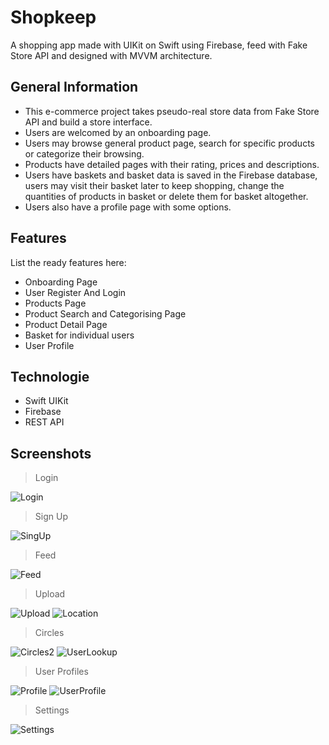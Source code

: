 # Shopkeep

A shopping app made with UIKit on Swift using Firebase, feed with Fake Store API and designed with MVVM architecture.

## General Information
- This e-commerce project takes pseudo-real store data from Fake Store API and build a store interface.
- Users are welcomed by an onboarding page.
- Users may browse general product page, search for specific products or categorize their browsing.
- Products have detailed pages with their rating, prices and descriptions.
- Users have baskets and basket data is saved in the Firebase database, users may visit their basket later to keep shopping, change the quantities of products in basket or delete them for basket altogether.
- Users also have a profile page with some options.

## Features
List the ready features here:
- Onboarding Page
- User Register And Login
- Products Page
- Product Search and Categorising Page
- Product Detail Page
- Basket for individual users
- User Profile


## Technologie
- Swift UIKit
- Firebase
- REST API

## Screenshots

> Login

![Login](https://user-images.githubusercontent.com/49480936/210530541-785fb6ae-fb58-4b0c-a37a-ae3cb6e9884b.png)

> Sign Up

![SingUp](https://user-images.githubusercontent.com/49480936/210530549-bab360d6-efbb-4b5f-8ed0-d09177594ca4.png)

> Feed

![Feed](https://user-images.githubusercontent.com/49480936/210530525-0ea4edd2-8377-4ad3-97d3-789b1e0b0e71.png)

> Upload

![Upload](https://user-images.githubusercontent.com/49480936/210530551-8a74eb52-a584-4ca4-ad80-62d9f3170861.png)
![Location](https://user-images.githubusercontent.com/49480936/210530529-d6613f02-18cf-4fbb-a42b-733e0a0b657d.png)

> Circles

![Circles2](https://user-images.githubusercontent.com/49480936/210530516-475969dd-cfe2-4f64-87ca-8a1d127368fd.png)
![UserLookup](https://user-images.githubusercontent.com/49480936/210530558-208eda6c-dd27-4896-baac-8f5878309c01.png)

> User Profiles

![Profile](https://user-images.githubusercontent.com/49480936/210530542-6652cd80-e06f-4af3-836b-c8c65e7463de.png)
![UserProfile](https://user-images.githubusercontent.com/49480936/210530567-c916cb83-0637-4147-a68f-13fdc94dd176.png)

> Settings

![Settings](https://user-images.githubusercontent.com/49480936/210530545-30d13961-e3c4-4b6b-9653-dbb868751793.png)
